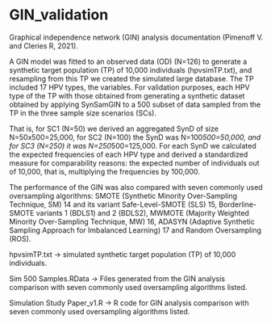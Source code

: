 
# GIN_validation 
Graphical independence network (GIN) analysis documentation (Pimenoff V. and Cleries R, 2021).

A GIN model was fitted to an observed data (OD) (N=126) to generate a synthetic target population (TP) of 10,000 individuals (hpvsimTP.txt), and resampling from this TP we created the simulated large database. The TP included 17 HPV types, the variables. For validation purposes, each HPV type of the TP with those obtained from generating a synthetic dataset obtained by applying SynSamGIN to a 500 subset of data sampled from the TP in the three sample size scenarios (SCs). 

That is, for SC1 (N=50) we derived an aggregated SynD of size N=50x500=25,000, for SC2 (N=100) the SynD was N=100*500=50,000, and for SC3 (N=250) it was N=250*500=125,000. For each SynD we calculated the expected frequencies of each HPV type and derived a standardized measure for comparability reasons: the expected number of individuals out of 10,000, that is, multiplying the frequencies by 100,000.

The performance of the GIN was also compared with seven commonly used oversampling algorithms: SMOTE (Synthetic Minority Over-Sampling Technique, SM) 14 and its variant Safe-Level-SMOTE (SLS) 15, Borderline-SMOTE variants 1 (BDLS1) and 2 (BDLS2), MWMOTE (Majority Weighted Minority Over-Sampling Technique, MW) 16, ADASYN (Adaptive Synthetic Sampling Approach for Imbalanced Learning) 17 and Random Oversampling (ROS).

hpvsimTP.txt -> simulated synthetic target population (TP) of 10,000 individuals.

Sim 500 Samples.RData -> Files generated from the GIN analysis comparison with seven commonly used oversampling algorithms listed.

Simulation Study Paper_v1.R -> R code for GIN analysis comparison with seven commonly used oversampling algorithms listed.
